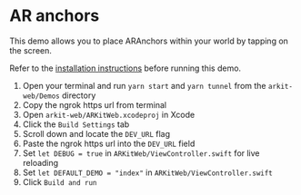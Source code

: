 # AR anchors

This demo allows you to place ARAnchors within your world by tapping on the screen.

Refer to the [installation instructions](../../../../../README.md#installation) before running this demo.

1. Open your terminal and run `yarn start` and `yarn tunnel` from the `arkit-web/Demos` directory
2. Copy the ngrok https url from terminal
3. Open `arkit-web/ARKitWeb.xcodeproj` in Xcode
4. Click the `Build Settings` tab
5. Scroll down and locate the `DEV_URL` flag
6. Paste the ngrok https url into the `DEV_URL` field
7. Set `let DEBUG = true` in `ARKitWeb/ViewController.swift` for live reloading
8. Set `let DEFAULT_DEMO = "index"` in `ARKitWeb/ViewController.swift`
9. Click `Build and run`
